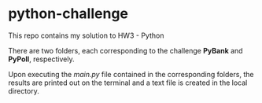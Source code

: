# python-challenge
This repo contains my solution to HW3 - Python

There are two folders, each corresponding to the challenge **PyBank** and **PyPoll**, respectively. 

Upon executing the _main.py_ file contained in the corresponding folders, the results are printed out on the terminal and a text file is created in the local directory.

